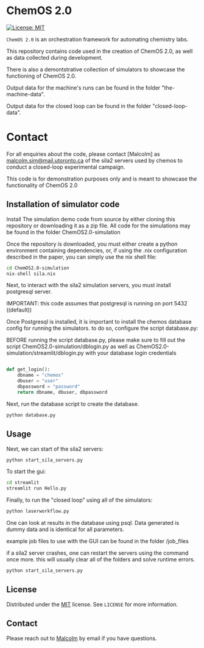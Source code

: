 # ChemOS 2.0

[![License: MIT](https://img.shields.io/badge/License-MIT-yellow.svg)](https://opensource.org/licenses/MIT)


`ChemOS 2.0` is an orchestration framework for automating chemistry labs.

This repository contains code used in the creation of ChemOS 2.0, as well as data collected during development.

There is also a demontstrative collection of simulators to showcase the functioning of ChemOS 2.0.

Output data for the machine's runs can be found in the folder "the-machine-data".

Output data for the closed loop can be found in the folder "closed-loop-data".


# Contact

For all enquiries about the code, please contact [Malcolm] as malcolm.sim@mail.utoronto.ca
 of the sila2 servers used by chemos to conduct a closed-loop experimental campaign.

This code is for demonstration purposes only and is meant to showcase the functionality of ChemOS 2.0

## Installation of simulator code

Install The simulation demo code from source by either cloning this repository or downloading it as a zip file.
All code for the simulations may be found in the folder ChemOS2.0-simulation

Once the repository is downloaded, you must either create a python environment containing dependencies, or, if using the .nix configuration described in the paper, you can simply use the nix shell file:

```Bash
cd ChemOS2.0-simulation
nix-shell sila.nix
```

Next, to interact with the sila2 simulation servers, you must install postgresql
server. 

IMPORTANT: this code assumes that postgresql is running on port 5432 ((default))

Once Postgresql is installed, it is important to install the chemos
database config for running the simulators.
to do so, configure the script database.py:

BEFORE running the script database.py, please make sure to fill out the script ChemOS2.0-simulation/dblogin.py as well as ChemOS2.0-simulation/streamlit/dblogin.py with your database login credentials

```Python

def get_login():
    dbname = "chemos"
    dbuser = "user"
    dbpassword = "password"
    return dbname, dbuser, dbpassword

```
Next, run the database script to create the database. 

```Bash
python database.py
```


## Usage

Next, we can start of the sila2 servers:

```Bash
python start_sila_servers.py
```

To start the gui:

```Bash
cd streamlit
streamlit run Hello.py
```


Finally, to run the "closed loop" using all of the simulators:

```Bash
python laserworkflow.py
```

One can look at results in the database using psql. Data generated is dummy data and is identical for all parameters.

example job files to use with the GUI can be found in the folder /job_files

if a sila2 server crashes, one can restart the servers using the command once more. this will usually clear all of the folders and solve runtime errors.
```Bash
python start_sila_servers.py
```


## License

Distributed under the [MIT](https://choosealicense.com/licenses/mit/)
 license. See `LICENSE` for more information.

## Contact

Please reach out to [Malcolm](malcolm.sim@mail.utoronto.ca) by email if you have questions.



